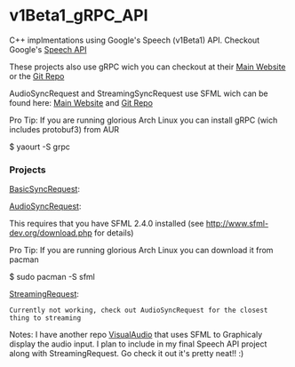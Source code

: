 # v1Beta1_gRPC_API

C++ implmentations using Google's Speech (v1Beta1) API. Checkout Google's [Speech API](https://cloud.google.com/speech/)

These projects also use  gRPC wich you can checkout at their [Main Website](http://www.grpc.io/) or the [Git Repo](https://github.com/grpc/grpc)

AudioSyncRequest and StreamingSyncRequest use SFML wich can be found here: [Main Website](http://www.sfml-dev.org/index.php) and [Git Repo](https://github.com/SFML/SFML)



Pro Tip: If you are running glorious Arch Linux you can install gRPC (wich includes protobuf3) from AUR

$ yaourt -S grpc



### Projects

[BasicSyncRequest](/src/BasicSyncRequest/):
	

[AudioSyncRequest](/src/AudioSyncRequest/):

This requires that you have SFML 2.4.0 installed (see http://www.sfml-dev.org/download.php for details)

Pro Tip: If you are running glorious Arch Linux you can download it from pacman

$ sudo pacman -S sfml


[StreamingRequest](/src/StreamingRequest/):

	Currently not working, check out AudioSyncRequest for the closest thing to streaming


Notes: I have another repo [VisualAudio]() that uses SFML to Graphicaly display the audio input. I plan to include in my final Speech API project along with StreamingRequest. Go check it out it's pretty 
neat!! :)
